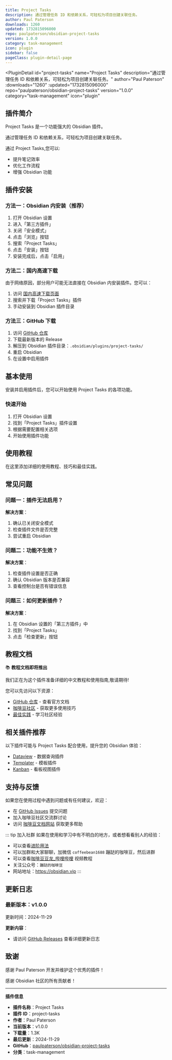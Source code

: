 ```yaml
---
title: Project Tasks
description: 通过管理任务 ID 和依赖关系，可轻松为项目创建关联任务。
author: Paul Paterson
downloads: 1260
updated: 1732815096000
repo: paulpaterson/obsidian-project-tasks
version: 1.0.0
category: task-management
icon: plugin
sidebar: false
pageClass: plugin-detail-page
---
```


<PluginDetail
  id="project-tasks"
  name="Project Tasks"
  description="通过管理任务 ID 和依赖关系，可轻松为项目创建关联任务。"
  author="Paul Paterson"
  :downloads="1260"
  :updated="1732815096000"
  repo="paulpaterson/obsidian-project-tasks"
  version="1.0.0"
  category="task-management"
  icon="plugin"
>

<!-- AUTO_GENERATED_START -->
## 插件简介

Project Tasks 是一个功能强大的 Obsidian 插件。

通过管理任务 ID 和依赖关系，可轻松为项目创建关联任务。

通过 Project Tasks,您可以:

- 提升笔记效率
- 优化工作流程
- 增强 Obsidian 功能

<!-- AUTO_GENERATED_END -->

<!-- AUTO_GENERATED_START -->
## 插件安装

### 方法一：Obsidian 内安装（推荐）

1. 打开 Obsidian 设置
2. 进入「第三方插件」
3. 关闭「安全模式」
4. 点击「浏览」按钮
5. 搜索「Project Tasks」
6. 点击「安装」按钮
7. 安装完成后，点击「启用」

### 方法二：国内高速下载

由于网络原因，部分用户可能无法直接在 Obsidian 内安装插件。您可以：

1. 访问 [国内高速下载页面](/zh/documentation/obsidian-plugins-download.html)
2. 搜索并下载「Project Tasks」插件
3. 手动安装到 Obsidian 插件目录

### 方法三：GitHub 下载

1. 访问 [GitHub 仓库](https://github.com/paulpaterson/obsidian-project-tasks)
2. 下载最新版本的 Release
3. 解压到 Obsidian 插件目录：`.obsidian/plugins/project-tasks/`
4. 重启 Obsidian
5. 在设置中启用插件

## 基本使用

安装并启用插件后，您可以开始使用 Project Tasks 的各项功能。

### 快速开始

1. 打开 Obsidian 设置
2. 找到「Project Tasks」插件设置
3. 根据需要配置相关选项
4. 开始使用插件功能

<!-- AUTO_GENERATED_END -->

<!-- CUSTOM_CONTENT_START:tutorial -->
## 使用教程

在这里添加详细的使用教程、技巧和最佳实践。

<!-- CUSTOM_CONTENT_END:tutorial -->

<!-- SHARED_CONTENT_START -->
## 常见问题

### 问题一：插件无法启用？

**解决方案**：
1. 确认已关闭安全模式
2. 检查插件文件是否完整
3. 尝试重启 Obsidian

### 问题二：功能不生效？

**解决方案**：
1. 检查插件设置是否正确
2. 确认 Obsidian 版本是否兼容
3. 查看控制台是否有错误信息

### 问题三：如何更新插件？

**解决方案**：
1. 在 Obsidian 设置的「第三方插件」中
2. 找到「Project Tasks」
3. 点击「检查更新」按钮

## 教程文档

📚 **教程文档即将推出**

我们正在为这个插件准备详细的中文教程和使用指南,敬请期待!

您可以先访问以下资源：
- [GitHub 仓库](https://github.com/paulpaterson/obsidian-project-tasks) - 查看官方文档
- [咖啡豆社区](/zh/bases/) - 获取更多使用技巧
- [最佳实践](/zh/best-practices/) - 学习社区经验

## 相关插件推荐

以下插件可能与 Project Tasks 配合使用，提升您的 Obsidian 体验：

- [Dataview](/zh/plugins/dataview.html) - 数据查询插件
- [Templater](/zh/plugins/templater-obsidian.html) - 模板插件
- [Kanban](/zh/plugins/obsidian-kanban.html) - 看板视图插件

## 支持与反馈

如果您在使用过程中遇到问题或有任何建议，欢迎：

- 在 [GitHub Issues](https://github.com/paulpaterson/obsidian-project-tasks/issues) 提交问题
- 加入咖啡豆社区交流群讨论
- 访问 [咖啡豆文档网站](https://obsidian.vip) 获取更多帮助

::: tip 加入社群
如果在使用和学习中有不明白的地方，或者想看看别人的经验：
- 可以查看[进阶用法](/zh/advanced)
- 可以加群和大家聊聊，加微信 `coffeebean1688` 蹦跶的咖啡豆，然后进群
- 可以查看[咖啡豆豆龙_哔哩哔哩](https://space.bilibili.com/618777356) 视频教程
- 关注公众号：`蹦跶的咖啡豆`
- 网站地址：https://obsidian.vip
:::
<!-- SHARED_CONTENT_END -->

<!-- AUTO_GENERATED_START -->
## 更新日志

### 最新版本：v1.0.0

更新时间：2024-11-29

**更新内容**：
- 请访问 [GitHub Releases](https://github.com/paulpaterson/obsidian-project-tasks/releases) 查看详细更新日志

## 致谢

感谢 Paul Paterson 开发并维护这个优秀的插件！

感谢 Obsidian 社区的所有贡献者！

---

**插件信息**
- **插件名称**：Project Tasks
- **插件 ID**：project-tasks
- **作者**：Paul Paterson
- **当前版本**：v1.0.0
- **下载量**：1.3K
- **最后更新**：2024-11-29
- **GitHub**：[paulpaterson/obsidian-project-tasks](https://github.com/paulpaterson/obsidian-project-tasks)
- **分类**：task-management
<!-- AUTO_GENERATED_END -->

</PluginDetail>

